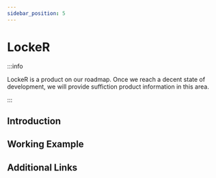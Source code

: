 ```yaml
---
sidebar_position: 5
---
```


# LockeR

:::info

LockeR is a product on our roadmap. Once we reach a decent state of development, we will provide suffiction product information in this area.

:::

## Introduction

## Working Example

## Additional Links
